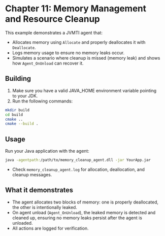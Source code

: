# Chapter 11: Memory Management and Resource Cleanup

This example demonstrates a JVMTI agent that:
- Allocates memory using `Allocate` and properly deallocates it with `Deallocate`.
- Logs memory usage to ensure no memory leaks occur.
- Simulates a scenario where cleanup is missed (memory leak) and shows how `Agent_OnUnload` can recover it.

## Building

1. Make sure you have a valid JAVA_HOME environment variable pointing to your JDK.
2. Run the following commands:

```sh
mkdir build
cd build
cmake ..
cmake --build .
```

## Usage

Run your Java application with the agent:

```sh
java -agentpath:/path/to/memory_cleanup_agent.dll -jar YourApp.jar
```

- Check `memory_cleanup_agent.log` for allocation, deallocation, and cleanup messages.

## What it demonstrates

- The agent allocates two blocks of memory: one is properly deallocated, the other is intentionally leaked.
- On agent unload (`Agent_OnUnload`), the leaked memory is detected and cleaned up, ensuring no memory leaks persist after the agent is unloaded.
- All actions are logged for verification.
